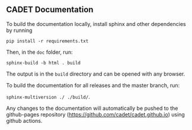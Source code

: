 ## CADET Documentation


To build the documentation locally, install sphinx and other dependencies by running

```
pip install -r requirements.txt

```

Then, in the `doc` folder, run:

`sphinx-build -b html . build` 

The output is in the `build` directory and can be opened with any browser.

To build the documentation for all releases and the master branch, run:

`sphinx-multiversion ./ ./build/`. 

Any changes to the documentation will automatically be pushed to the github-pages repository (https://github.com/cadet/cadet.github.io) using github actions.
